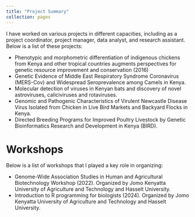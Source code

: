 ```yaml
---
title: "Project Summary"
collection: pages
---
```


I have worked on various projects in different capacities, including as a project coordinator, project manager, data analyst, and research assistant. Below is a list of these projects:
- Phenotypic and morphometric differentiation of indigenous chickens from Kenya and other tropical countries augments perspectives for genetic resource improvement and conservation (2016)
- Genetic Evidence of Middle East Respiratory Syndrome Coronavirus (MERS-Cov) and Widespread Seroprevalence among Camels in Kenya.
- Molecular detection of viruses in Kenyan bats and discovery of novel astroviruses, caliciviruses and rotaviruses.
- Genomic and Pathogenic Characteristics of Virulent Newcastle Disease Virus Isolated from Chicken in Live Bird Markets and Backyard Flocks in Kenya.
- Directed Breeding Programs for Improved Poultry Livestock by Genetic Bioinformatics Research and Development in Kenya (BIRD).

Workshops
======

Below is a list of workshops that I played a key role in organizing:
- Genome-Wide Association Studies in Human and Agricultural Biotechnology Workshop (2022). Organized by Jomo Kenyatta University of Agriculture and Technology and Hasselt University.
- Introduction to R programming for biologists (2024). Organized by Jomo Kenyatta University of Agriculture and Technology and Hasselt University. 

